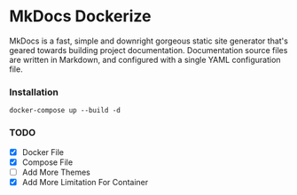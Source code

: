 # MkDocs Dockerize

MkDocs is a fast, simple and downright gorgeous static site generator that's geared towards building project documentation. Documentation source files are written in Markdown, and configured with a single YAML configuration file.

### Installation
```
docker-compose up --build -d 
```

### TODO 

- [x] Docker File
- [x] Compose File
- [ ] Add More Themes 
- [x] Add More Limitation For Container
